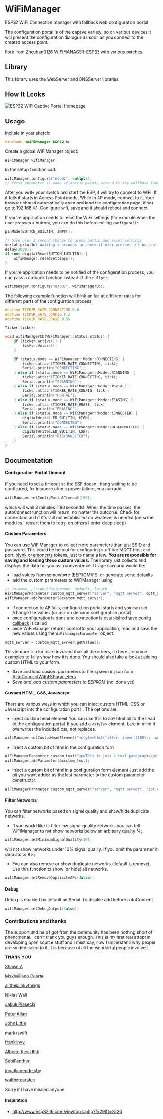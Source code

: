# WiFiManager
ESP32 WiFi Connection manager with fallback web configuration portal


The configuration portal is of the captive variety, so on various devices it will present the configuration dialogue as soon as you connect to the created access point.

Fork from [Zhouhan0126 WIFIMANAGER-ESP32](https://github.com/zhouhan0126/WIFIMANAGER-ESP32) with various patches.

## Library
This library uses the WebServer and DNSServer libraries.

## How It Looks
![ESP32 WiFi Captive Portal Homepage](Screenshot_20190222-113249.png)


## Usage
Include in your sketch:
```cpp
#include <WiFiManager-ESP32.h>         

```

Create a global WiFiManager object:
```cpp
WiFiManager wifiManager;
```

In the setup function add:
```cpp
wifiManager.configure("esp32", nullptr);
// first parameter is name of access point, second is the callback function
```

After you write your sketch and start the ESP, it will try to connect to WiFi. If it fails it starts in Access Point mode.
While in AP mode, connect to it. Your browser should automatically open and load the configuration page; if not go to 192.168.4.1. Configure wifi, save and it should reboot and connect.

If you're application needs to reset the WiFi settings (for example when the user presses a button), you can do this before calling `configure()`:

```cpp
pinMode(BUTTON_BUILTIN, INPUT);

// Give user 3 second chance to press button and reset settings
Serial.println("Waiting 3 seconds to check if user presses the button");
delay(3000);
if (not digitalRead(BUTTON_BUILTIN)) {
    wifiManager.resetSettings();
}
```

If you're application needs to be notified of the configuration process, you can pass a callback function instead of the `nullptr`:

```cpp
wifiManager.configure("esp32", wifiManagerCb);
```

The following example function will blink an led at different rates for different parts of the configuration process.

```cpp
#define TICKER_RATE_CONNECTING 0.6
#define TICKER_RATE_CONFIG 0.2
#define TICKER_RATE_ERASE 0.05

Ticker ticker;

void wifiManagerCb(WiFiManager::Status status) {
    if (ticker.active()) {
        ticker.detach();
    }

    if (status.mode == WiFiManager::Mode::CONNECTING) {
        ticker.attach(TICKER_RATE_CONNECTING, tick);
        Serial.println("CONNECTING");
    } else if (status.mode == WiFiManager::Mode::SCANNING) {
        ticker.attach(TICKER_RATE_CONNECTING, tick);
        Serial.println("SCANNING");
    } else if (status.mode == WiFiManager::Mode::PORTAL) {
        ticker.attach(TICKER_RATE_CONFIG, tick);
        Serial.println("PORTAL");
    } else if (status.mode == WiFiManager::Mode::ERASING) {
        ticker.attach(TICKER_RATE_ERASE, tick);
        Serial.println("ERASING");
    } else if (status.mode == WiFiManager::Mode::CONNECTED) {
        digitalWrite(LED_BUILTIN, HIGH);
        Serial.println("CONNECTED");
    } else if (status.mode == WiFiManager::Mode::DISCONNECTED) {
        digitalWrite(LED_BUILTIN, LOW);
        Serial.println("DISCONNECTED");
    }
}
```

## Documentation

#### Configuration Portal Timeout
If you need to set a timeout so the ESP doesn't hang waiting to be configured, for instance after a power failure, you can add
```cpp
wifiManager.setConfigPortalTimeout(180);
```
which will wait 3 minutes (180 seconds). When the time passes, the autoConnect function will return, no matter the outcome.
Check for connection and if it's still not established do whatever is needed (on some modules I restart them to retry, on others I enter deep sleep)

#### Custom Parameters
You can use WiFiManager to collect more parameters than just SSID and password.
This could be helpful for configuring stuff like MQTT host and port, [blynk](http://www.blynk.cc) or [emoncms](http://emoncms.org) tokens, just to name a few.
**You are responsible for saving and loading these custom values.** The library just collects and displays the data for you as a convenience.
Usage scenario would be:
- load values from somewhere (EEPROM/FS) or generate some defaults
- add the custom parameters to WiFiManager using
 ```cpp
 // id/name, placeholder/prompt, default, length
 WiFiManagerParameter custom_mqtt_server("server", "mqtt server", mqtt_server, 40);
 wifiManager.addParameter(&custom_mqtt_server);

 ```
- if connection to AP fails, configuration portal starts and you can set /change the values (or use on demand configuration portal)
- once configuration is done and connection is established [save config callback]() is called
- once WiFiManager returns control to your application, read and save the new values using the `WiFiManagerParameter` object.
 ```cpp
 mqtt_server = custom_mqtt_server.getValue();
 ```  
This feature is a lot more involved than all the others, so here are some examples to fully show how it is done.
You should also take a look at adding custom HTML to your form.

- Save and load custom parameters to file system in json form [AutoConnectWithFSParameters](https://github.com/tzapu/WiFiManager/tree/master/examples/AutoConnectWithFSParameters)
- *Save and load custom parameters to EEPROM* (not done yet)

#### Custom HTML, CSS, Javascript
There are various ways in which you can inject custom HTML, CSS or Javascript into the configuration portal.
The options are:
- inject custom head element
You can use this to any html bit to the head of the configuration portal. If you add a `<style>` element, bare in mind it overwrites the included css, not replaces.
```cpp
wifiManager.setCustomHeadElement("<style>html{filter: invert(100%); -webkit-filter: invert(100%);}</style>");
```
- inject a custom bit of html in the configuration form
```cpp
WiFiManagerParameter custom_text("<p>This is just a text paragraph</p>");
wifiManager.addParameter(&custom_text);
```
- inject a custom bit of html in a configuration form element
Just add the bit you want added as the last parameter to the custom parameter constructor.
```cpp
WiFiManagerParameter custom_mqtt_server("server", "mqtt server", "iot.eclipse", 40, " readonly");
```

#### Filter Networks
You can filter networks based on signal quality and show/hide duplicate networks.

- If you would like to filter low signal quality networks you can tell WiFiManager to not show networks below an arbitrary quality %;
```cpp
wifiManager.setMinimumSignalQuality(10);
```
will not show networks under 10% signal quality. If you omit the parameter it defaults to 8%;

- You can also remove or show duplicate networks (default is remove).
Use this function to show (or hide) all networks.
```cpp
wifiManager.setRemoveDuplicateAPs(false);
```

#### Debug
Debug is enabled by default on Serial. To disable add before autoConnect
```cpp
wifiManager.setDebugOutput(false);
```


### Contributions and thanks
The support and help I got from the community has been nothing short of phenomenal. I can't thank you guys enough. This is my first real attept in developing open source stuff and I must say, now I understand why people are so dedicated to it, it is because of all the wonderful people involved.

__THANK YOU__

[Shawn A](https://github.com/tablatronix)

[Maximiliano Duarte](https://github.com/domonetic)

[alltheblinkythings](https://github.com/alltheblinkythings)

[Niklas Wall](https://github.com/niklaswall)

[Jakub Piasecki](https://github.com/zaporylie)

[Peter Allan](https://github.com/alwynallan)

[John Little](https://github.com/j0hnlittle)

[markaswift](https://github.com/markaswift)

[franklinvv](https://github.com/franklinvv)

[Alberto Ricci Bitti](https://github.com/riccibitti)

[SebiPanther](https://github.com/SebiPanther)

[jonathanendersby](https://github.com/jonathanendersby)

[walthercarsten](https://github.com/walthercarsten)

Sorry if i have missed anyone.

#### Inspiration
- http://www.esp8266.com/viewtopic.php?f=29&t=2520
